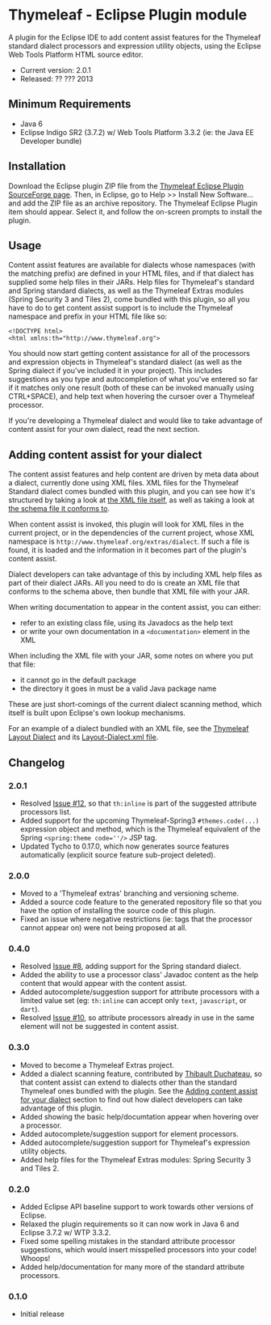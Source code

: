 
Thymeleaf - Eclipse Plugin module
=================================

A plugin for the Eclipse IDE to add content assist features for the Thymeleaf
standard dialect processors and expression utility objects, using the Eclipse
Web Tools Platform HTML source editor.

 - Current version: 2.0.1
 - Released: ?? ??? 2013


Minimum Requirements
--------------------

 - Java 6
 - Eclipse Indigo SR2 (3.7.2) w/ Web Tools Platform 3.3.2 (ie: the Java EE
   Developer bundle)


Installation
------------

Download the Eclipse plugin ZIP file from the [Thymeleaf Eclipse Plugin SourceForge page](https://sourceforge.net/projects/thymeleaf/files/thymeleaf-extras-eclipse-plugin/).
Then, in Eclipse, go to Help >> Install New Software... and add the ZIP file as
an archive repository.  The Thymeleaf Eclipse Plugin item should appear.  Select
it, and follow the on-screen prompts to install the plugin.


Usage
-----

Content assist features are available for dialects whose namespaces (with the
matching prefix) are defined in your HTML files, and if that dialect has
supplied some help files in their JARs.  Help files for Thymeleaf's standard and
Spring standard dialects, as well as the Thymeleaf Extras modules (Spring
Security 3 and Tiles 2), come bundled with this plugin, so all you have to do to
get content assist support is to include the Thymeleaf namespace and prefix in
your HTML file like so:

	<!DOCTYPE html>
	<html xmlns:th="http://www.thymeleaf.org">

You should now start getting content assistance for all of the processors and
expression objects in Thymeleaf's standard dialect (as well as the Spring
dialect if you've included it in your project).  This includes suggestions as
you type and autocompletion of what you've entered so far if it matches only one
result (both of these can be invoked manually using CTRL+SPACE), and help text
when hovering the cursoer over a Thymeleaf processor.

If you're developing a Thymeleaf dialect and would like to take advantage of
content assist for your own dialect, read the next section.


Adding content assist for your dialect
--------------------------------------

The content assist features and help content are driven by meta data about a
dialect, currently done using XML files.  XML files for the Thymeleaf Standard
dialect comes bundled with this plugin, and you can see how it's structured by
taking a look at [the XML file itself](https://github.com/thymeleaf/thymeleaf-extras-eclipse-plugin/blob/2.0-master/bundles/thymeleaf-extras-eclipse-plugin.dialect-files/dialects/Standard-Dialect.xml),
as well as taking a look at [the schema file it conforms to](https://github.com/thymeleaf/thymeleaf-extras-eclipse-plugin/blob/2.0-master/bundles/thymeleaf-extras-eclipse-plugin.dialect/schemas/thymeleaf-dialect-help.xsd).

When content assist is invoked, this plugin will look for XML files in the
current project, or in the dependencies of the current project, whose XML
namespace is `http://www.thymeleaf.org/extras/dialect`.  If such a file is
found, it is loaded and the information in it becomes part of the plugin's
content assist.

Dialect developers can take advantage of this by including XML help files as
part of their dialect JARs.  All you need to do is create an XML file that
conforms to the schema above, then bundle that XML file with your JAR.

When writing documentation to appear in the content assist, you can either:
 - refer to an existing class file, using its Javadocs as the help text
 - or write your own documentation in a `<documentation>` element in the XML

When including the XML file with your JAR, some notes on where you put that
file:

 - it cannot go in the default package
 - the directory it goes in must be a valid Java package name

These are just short-comings of the current dialect scanning method, which
itself is built upon Eclipse's own lookup mechanisms.

For an example of a dialect bundled with an XML file, see the [Thymeleaf Layout Dialect](https://github.com/ultraq/thymeleaf-layout-dialect)
and its [Layout-Dialect.xml file](https://github.com/ultraq/thymeleaf-layout-dialect/blob/master/Resources/nz/net/ultraq/web/thymeleaf/Layout-Dialect.xml).


Changelog
---------

### 2.0.1
 - Resolved [Issue #12](https://github.com/thymeleaf/thymeleaf-extras-eclipse-plugin/issues/12),
   so that `th:inline` is part of the suggested attribute processors list.
 - Added support for the upcoming Thymeleaf-Spring3 `#themes.code(...)`
   expression object and method, which is the Thymeleaf equivalent of the Spring
   `<spring:theme code=''/>` JSP tag.
 - Updated Tycho to 0.17.0, which now generates source features automatically
   (explicit source feature sub-project deleted).

### 2.0.0
 - Moved to a 'Thymeleaf extras' branching and versioning scheme.
 - Added a source code feature to the generated repository file so that you have
   the option of installing the source code of this plugin.
 - Fixed an issue where negative restrictions (ie: tags that the processor
   cannot appear on) were not being proposed at all.

### 0.4.0
 - Resolved [Issue #8](https://github.com/thymeleaf/thymeleaf-extras-eclipse-plugin/issues/8),
   adding support for the Spring standard dialect.
 - Added the ability to use a processor class' Javadoc content as the help
   content that would appear with the content assist.
 - Added autocomplete/suggestion support for attribute processors with a limited
   value set (eg: `th:inline` can accept only `text`, `javascript`, or `dart`).
 - Resolved [Issue #10](https://github.com/thymeleaf/thymeleaf-extras-eclipse-plugin/issues/10),
   so attribute processors already in use in the same element will not be
   suggested in content assist.

### 0.3.0
 - Moved to become a Thymeleaf Extras project.
 - Added a dialect scanning feature, contributed by [Thibault Duchateau](https://github.com/tduchateau),
   so that content assist can extend to dialects other than the standard
   Thymeleaf ones bundled with the plugin.  See the [Adding content assist for
   your dialect](#adding-content-assist-for-your-dialect) section to find out how
   dialect developers can take advantage of this plugin.
 - Added showing the basic help/documtation appear when hovering over a
   processor.
 - Added autocomplete/suggestion support for element processors.
 - Added autocomplete/suggestion support for Thymeleaf's expression utility
   objects.
 - Added help files for the Thymeleaf Extras modules: Spring Security 3 and
   Tiles 2.

### 0.2.0
 - Added Eclipse API baseline support to work towards other versions of Eclipse.
 - Relaxed the plugin requirements so it can now work in Java 6 and Eclipse
   3.7.2 w/ WTP 3.3.2.
 - Fixed some spelling mistakes in the standard attribute processor suggestions,
   which would insert misspelled processors into your code!  Whoops!
 - Added help/documentation for many more of the standard attribute processors.
   
### 0.1.0
 - Initial release
